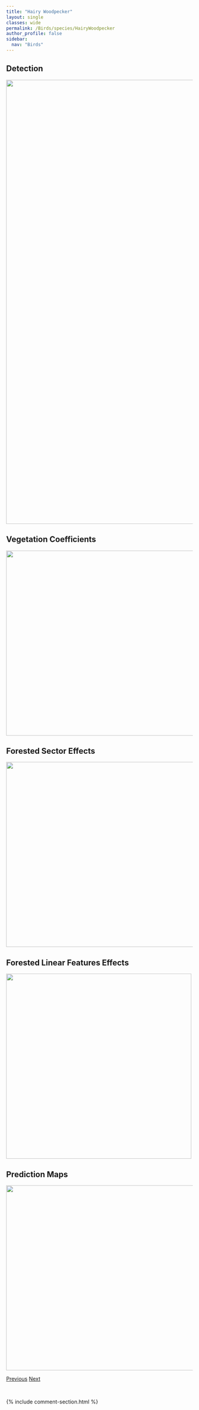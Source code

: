 ```yaml
---
title: "Hairy Woodpecker"
layout: single
classes: wide
permalink: /Birds/species/HairyWoodpecker
author_profile: false
sidebar:
  nav: "Birds"
---
```


<h2>Detection</h2>

<a href="https://drive.google.com/uc?export=view&id=1UAaRinEz9mTzkRa8JjX-HR7V8q0bAEOy">
<img src="https://drive.google.com/uc?export=view&id=1UAaRinEz9mTzkRa8JjX-HR7V8q0bAEOy" height = "1200" width = "800">
</a>


<h2>Vegetation Coefficients</h2>

<a href="https://drive.google.com/uc?export=view&id=1lMJwCOVa4gQg7Wp7p8owm1T_phaqVXnt">
<img src="https://drive.google.com/uc?export=view&id=1lMJwCOVa4gQg7Wp7p8owm1T_phaqVXnt" height = "500" width = "1000">
</a>


<h2>Forested Sector Effects</h2>

<a href="https://drive.google.com/uc?export=view&id=1S0B_uGVBO_8HJWVHSFCH9hgzn7hydeJq">
<img src="https://drive.google.com/uc?export=view&id=1S0B_uGVBO_8HJWVHSFCH9hgzn7hydeJq" height = "500" width = "1000">
</a>


<h2>Forested Linear Features Effects</h2>

<a href="https://drive.google.com/uc?export=view&id=1sDGQ0wOjuc1LJiZijfp45Cqk0y5fLsdB">
<img src="https://drive.google.com/uc?export=view&id=1sDGQ0wOjuc1LJiZijfp45Cqk0y5fLsdB" height = "500" width = "500">
</a>


<h2>Prediction Maps</h2>

<a href="https://drive.google.com/uc?export=view&id=1AXD2w6-OfMBxCLCh_kuEe586byqJ1S68">
<img src="https://drive.google.com/uc?export=view&id=1AXD2w6-OfMBxCLCh_kuEe586byqJ1S68" height = "500" width = "1000">
</a>


<a href="/DevelopmentWebsite/Birds/species/HammondsFlycatcher" class="pagination--pager" title="Empidonax hammondii">Previous</a> <a href="/DevelopmentWebsite/Birds/species/HerringGull" class="pagination--pager" title="Larus argentatus">Next</a>

<p>&nbsp;</p>

{% include comment-section.html %}
